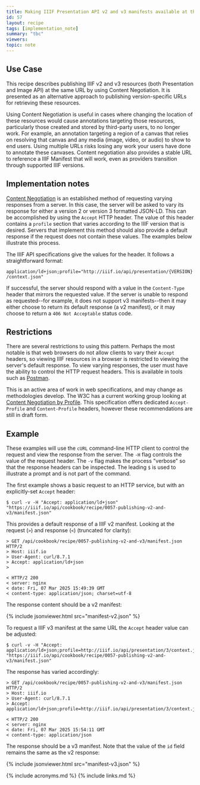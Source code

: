 ```yaml
---
title: Making IIIF Presentation API v2 and v3 manifests available at the same URL
id: 57
layout: recipe
tags: [implementation_note]
summary: "tbc"
viewers:
topic: note
---
```



## Use Case

This recipe describes publishing IIIF v2 and v3 resources (both Presentation and Image API) at the same URL by using
Content Negotiation. It is presented as an alternative approach to publishing version-specific URLs for retrieving 
these resources.

Using Content Negotiation is useful in cases where changing the location of these resources would cause annotations 
targeting those resources, particularly those created and stored by third-party users, to no longer work. For example, 
an annotation targeting a region of a canvas that relies on resolving that canvas and any media (image, video, or audio)
to show to end users. Using multiple URLs risks losing any work your users have done to annotate these canvases. Content
negotiation also provides a stable URL to reference a IIIF Manifest that will work, even as providers transition through 
supported IIIF versions.

## Implementation notes

[Content Negotiation](https://developer.mozilla.org/en-US/docs/Web/HTTP/Content_negotiation) is an established method of requesting varying responses from a server. In this case, the server will
be asked to vary its response for either a version 2 or version 3 formatted JSON-LD. This can be accomplished by using
the `Accept` HTTP header. The value of this header contains a `profile` section that varies according to the IIIF 
version that is desired. Servers that implement this method should also provide a default response 
if the request does not contain these values. The examples below illustrate this process.

The IIIF API specifications give the values for the header. It follows a straightforward format:

`application/ld+json;profile="http://iiif.io/api/presentation/{VERSION}/context.json"`

If successful, the server should respond with a value in the `Content-Type` header that mirrors
the requested value. If the server is unable to respond as requested--for example, it does not support v3
manifests--then it may either choose to return its default response (a v2 manifest), or it may choose to return a
`406 Not Acceptable` status code. 

## Restrictions

There are several restrictions to using this pattern. Perhaps the most notable is that web browsers do
not allow clients to vary their `Accept` headers, so viewing IIIF resources in a browser is restricted to viewing 
the server's default response. To view varying responses, the user must have the ability to control the HTTP request 
headers. This is available in tools such as [Postman](https://www.postman.com/).

This is an active area of work in web specifications, and may change as methodologies develop. The W3C has a current 
working group looking at [Content Negotiation by Profile](https://www.w3.org/TR/2019/WD-dx-prof-conneg-20191126/). 
This specification offers dedicated `Accept-Profile` and `Content-Profile` headers, however these recommendations are
still in draft form.

## Example

These examples will use the `cURL` command-line HTTP client to control the request and view the response from
the server. The `-H` flag controls the value of the request header. The `-v` flag makes the process "verbose" so
that the response headers can be inspected. The leading `$` is used to illustrate a prompt and is not part of the command.

The first example shows a basic request to an HTTP service, but with an explicitly-set `Accept` header:

    $ curl -v -H "Accept: application/ld+json" "https://iiif.io/api/cookbook/recipe/0057-publishing-v2-and-v3/manifest.json"

This provides a default response of a IIIF v2 manifest. Looking at the request (`>`) and response (`<`) (truncated for 
clarity):

    > GET /api/cookbook/recipe/0057-publishing-v2-and-v3/manifest.json HTTP/2
    > Host: iiif.io
    > User-Agent: curl/8.7.1
    > Accept: application/ld+json
    >

    < HTTP/2 200
    < server: nginx
	< date: Fri, 07 Mar 2025 15:49:39 GMT
    < content-type: application/json; charset=utf-8    

The response content should be a v2 manifest:

{% include jsonviewer.html src="manifest-v2.json" %}

To request a IIIF v3 manifest at the same URL the `Accept` header value can be adjusted:

    $ curl -v -H "Accept: application/ld+json;profile=http://iiif.io/api/presentation/3/context.json" "https://iiif.io/api/cookbook/recipe/0057-publishing-v2-and-v3/manifest.json"

The response has varied accordingly:

    > GET /api/cookbook/recipe/0057-publishing-v2-and-v3/manifest.json HTTP/2
    > Host: iiif.io
    > User-Agent: curl/8.7.1
    > Accept: application/ld+json;profile=http://iiif.io/api/presentation/3/context.json

    < HTTP/2 200
    < server: nginx
	< date: Fri, 07 Mar 2025 15:54:11 GMT
	< content-type: application/json

The response should be a v3 manifest. Note that the value of the `id` field remains the same as the v2 response:

{% include jsonviewer.html src="manifest-v3.json" %}

{% include acronyms.md %}
{% include links.md %}

